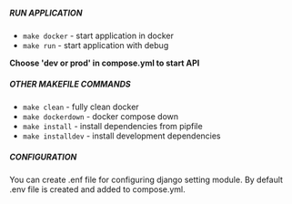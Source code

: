 ##### RUN APPLICATION
- `make docker` - start application in docker
- `make run` - start application with debug

**Choose 'dev or prod' in compose.yml to start API**

##### OTHER MAKEFILE COMMANDS
- `make clean` - fully clean docker
- `make dockerdown` - docker compose down
- `make install` - install dependencies from pipfile
- `make installdev` - install development dependencies 

##### CONFIGURATION
You can create .enf file for configuring django setting module. By default .env file is created and added to compose.yml.

